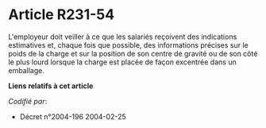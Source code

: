 # Article R231-54

L'employeur doit veiller à ce que les salariés reçoivent des indications estimatives et, chaque fois que possible, des
informations précises sur le poids de la charge et sur la position de son centre de gravité ou de son côté le plus lourd
lorsque la charge est placée de façon excentrée dans un emballage.

**Liens relatifs à cet article**

_Codifié par_:

  - Décret n°2004-196 2004-02-25
